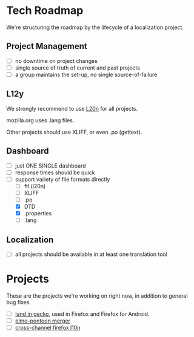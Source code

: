 Tech Roadmap
============

We're structuring the roadmap by the lifecycle of a localization project.

Project Management
------------------

- [ ] no downtime on project changes
- [ ] single source of truth of current and past projects
- [ ] a group maintains the set-up, no single source-of-failure

L12y
----

We strongly recommend to use [L20n](l20n/Readme.md) for all projects.

mozilla.org uses .lang files.

Other projects should use XLIFF, or even .po (gettext).

Dashboard
---------

- [ ] just ONE SINGLE dashboard
- [ ] response times should be quick
- [ ] support variety of file formats directly
    - [ ] ftl (l20n)
    - [ ] XLIFF
    - [ ] .po
    - [x] DTD
    - [x] .properties
    - [ ] .lang

Localization
------------

- [ ] all projects should be available in at least one translation tool

Projects
========

These are the projects we're working on right now, in addition to general bug
fixes.

- [ ] [land in gecko](https://github.com/mozilla-l10n/roadmap/projects/2), used in Firefox and Firefox for Android.
- [ ] [elmo-pontoon merger](projects/toolchain-merger.md)
- [ ] [cross-channel firefox l10n](projects/cross-channel-fx.md)
